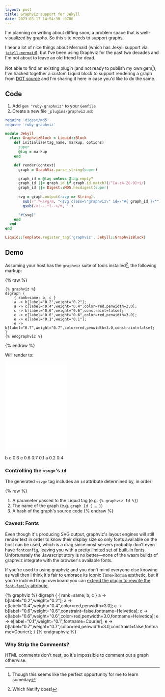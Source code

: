 ```yaml
---
layout: post
title: Graphviz support for Jekyll
date: 2023-03-17 14:54:30 -0700
---
```


I'm planning on writing about diffing soon, a problem space that is well-visualized by graphs. So this site needs to support graphs.

I hear a lot of nice things about Mermaid (which has Jekyll support via [`jekyll-mermaid`](https://rubygems.org/gems/jekyll-mermaid/versions/1.0.0)), but I've been using Graphviz for the past two decades and I'm not about to leave an old friend for dead.

Not able to find an existing plugin (and not ready to publish my own gem[^gem]), I've hacked together a custom Liquid block to support rendering a graph from [DOT source](https://graphviz.org/doc/info/lang.html) and I'm sharing it here in case you'd like to do the same.

## Code

1. Add `gem "ruby-graphviz"` to your `Gemfile`
2. Create a new file `_plugins/graphviz.md`:

``` ruby
require 'digest/md5'
require 'ruby-graphviz'

module Jekyll
  class GraphvizBlock < Liquid::Block
    def initialize(tag_name, markup, options)
      super
      @tag = markup
    end

    def render(context)
      graph = GraphViz.parse_string(super)

      graph_id = @tag unless @tag.empty?
      graph_id ||= graph.id if graph.id.match?(/^[a-zA-Z0-9]+$/)
      graph_id ||= Digest::MD5.hexdigest(super)
      
      svg = graph.output(:svg => String).
        sub(/^.*<svg/m, "<svg class=\"graphviz\" id=\"#{ graph_id }\"").
        gsub(/<!--.*?-->/m, '')

      "#{svg}"
    end
  end
end

Liquid::Template.register_tag('graphviz', Jekyll::GraphvizBlock)
```

## Demo

Assuming your host has the `graphviz` suite of tools installed[^netlify], the following markup:

{% raw %}
<div class="highlight"><pre class="highlight"><code><span class="p">{%</span><span class="w"> </span><span class="nt">graphviz</span><span class="w"> </span><span class="p">%}</span>
<span class="k">digraph</span> <span class="p">{</span>
    <span class="p">{</span> <span class="n">rank</span><span class="p">=</span><span class="nv">same</span><span class="p">;</span> <span class="nv">b</span><span class="p">,</span> <span class="nv">c</span> <span class="p">}</span>
    <span class="nv">a</span> <span class="o">-&gt;</span> <span class="nv">b</span><span class="o">[</span><span class="n">label</span><span class="p">=</span><span class="s2">"0.2"</span><span class="p">,</span><span class="n">weight</span><span class="p">=</span><span class="s2">"0.2"</span><span class="o">]</span><span class="p">;</span>
    <span class="nv">a</span> <span class="o">-&gt;</span> <span class="nv">c</span><span class="o">[</span><span class="n">label</span><span class="p">=</span><span class="s2">"0.4"</span><span class="p">,</span><span class="n">weight</span><span class="p">=</span><span class="s2">"0.4"</span><span class="p">,</span><span class="n">color</span><span class="p">=</span><span class="nv">red</span><span class="p">,</span><span class="n">penwidth</span><span class="p">=</span><span class="mf">3.0</span><span class="o">]</span><span class="p">;</span>
    <span class="nv">c</span> <span class="o">-&gt;</span> <span class="nv">b</span><span class="o">[</span><span class="n">label</span><span class="p">=</span><span class="s2">"0.6"</span><span class="p">,</span><span class="n">weight</span><span class="p">=</span><span class="s2">"0.6"</span><span class="p">,</span><span class="n">constraint</span><span class="p">=</span><span class="nv">false</span><span class="o">]</span><span class="p">;</span>
    <span class="nv">c</span> <span class="o">-&gt;</span> <span class="nv">e</span><span class="o">[</span><span class="n">label</span><span class="p">=</span><span class="s2">"0.6"</span><span class="p">,</span><span class="n">weight</span><span class="p">=</span><span class="s2">"0.6"</span><span class="p">,</span><span class="n">color</span><span class="p">=</span><span class="nv">red</span><span class="p">,</span><span class="n">penwidth</span><span class="p">=</span><span class="mf">3.0</span><span class="o">]</span><span class="p">;</span>
    <span class="nv">e</span> <span class="o">-&gt;</span> <span class="nv">e</span><span class="o">[</span><span class="n">label</span><span class="p">=</span><span class="s2">"0.1"</span><span class="p">,</span><span class="n">weight</span><span class="p">=</span><span class="s2">"0.1"</span><span class="o">]</span><span class="p">;</span>
    <span class="nv">e</span> <span class="o">-&gt;</span> <span class="nv">b</span><span class="o">[</span><span class="n">label</span><span class="p">=</span><span class="s2">"0.7"</span><span class="p">,</span><span class="n">weight</span><span class="p">=</span><span class="s2">"0.7"</span><span class="p">,</span><span class="n">color</span><span class="p">=</span><span class="nv">red</span><span class="p">,</span><span class="n">penwidth</span><span class="p">=</span><span class="mf">3.0</span><span class="p">,</span><span class="n">constraint</span><span class="p">=</span><span class="nv">false</span><span class="o">]</span><span class="p">;</span>
<span class="p">}</span>
<span class="p">{%</span><span class="w"> </span><span class="nt">endgraphviz</span><span class="w"> </span><span class="p">%}</span>
</code></pre></div>
{% endraw %}

Will render to:

<svg class="graphviz" id="0aa95122822414653a03fddb28d0382d" width="152pt" height="218pt"
 viewBox="0.00 0.00 152.00 218.00" xmlns="http://www.w3.org/2000/svg" xmlns:xlink="http://www.w3.org/1999/xlink">
<g id="graph0" class="graph" transform="scale(1 1) rotate(0) translate(4 214)">
<polygon fill="white" stroke="none" points="-4,4 -4,-214 148,-214 148,4 -4,4"/>
<g id="node1" class="node">
<title>b</title>
<ellipse fill="none" stroke="black" cx="27" cy="-105" rx="27" ry="18"/>
<text text-anchor="middle" x="27" y="-101.3" font-family="Times,serif" font-size="14.00">b</text>
</g>
<g id="node2" class="node">
<title>c</title>
<ellipse fill="none" stroke="black" cx="117" cy="-105" rx="27" ry="18"/>
<text text-anchor="middle" x="117" y="-101.3" font-family="Times,serif" font-size="14.00">c</text>
</g>
<g id="edge1" class="edge">
<title>c&#45;&gt;b</title>
<path fill="none" stroke="black" d="M89.68,-105C82.19,-105 73.92,-105 65.91,-105"/>
<polygon fill="black" stroke="black" points="66.01,-101.5 56.01,-105 66.01,-108.5 66.01,-101.5"/>
<text text-anchor="middle" x="72" y="-111.8" font-family="Times,serif" font-size="14.00">0.6</text>
</g>
<g id="node3" class="node">
<title>e</title>
<ellipse fill="none" stroke="black" cx="71" cy="-18" rx="27" ry="18"/>
<text text-anchor="middle" x="71" y="-14.3" font-family="Times,serif" font-size="14.00">e</text>
</g>
<g id="edge2" class="edge">
<title>c&#45;&gt;e</title>
<path fill="none" stroke="red" stroke-width="3" d="M108.13,-87.61C102.02,-76.32 93.74,-61.02 86.55,-47.73"/>
<polygon fill="red" stroke="red" stroke-width="3" points="89.84,-46.46 82,-39.33 83.68,-49.79 89.84,-46.46"/>
<text text-anchor="middle" x="105" y="-57.8" font-family="Times,serif" font-size="14.00">0.6</text>
</g>
<g id="edge5" class="edge">
<title>e&#45;&gt;b</title>
<path fill="none" stroke="red" stroke-width="3" d="M62.54,-35.34C56.77,-46.5 48.95,-61.6 42.12,-74.79"/>
<polygon fill="red" stroke="red" stroke-width="3" points="39.06,-73.09 37.57,-83.58 45.28,-76.31 39.06,-73.09"/>
<text text-anchor="middle" x="61" y="-57.8" font-family="Times,serif" font-size="14.00">0.7</text>
</g>
<g id="edge6" class="edge">
<title>e&#45;&gt;e</title>
<path fill="none" stroke="black" d="M95.53,-26.03C106.51,-26.79 116,-24.12 116,-18 116,-14.18 112.29,-11.7 106.83,-10.56"/>
<polygon fill="black" stroke="black" points="107.21,-7.08 97.04,-10.05 106.85,-14.07 107.21,-7.08"/>
<text text-anchor="middle" x="125" y="-14.3" font-family="Times,serif" font-size="14.00">0.1</text>
</g>
<g id="node4" class="node">
<title>a</title>
<ellipse fill="none" stroke="black" cx="71" cy="-192" rx="27" ry="18"/>
<text text-anchor="middle" x="71" y="-188.3" font-family="Times,serif" font-size="14.00">a</text>
</g>
<g id="edge3" class="edge">
<title>a&#45;&gt;b</title>
<path fill="none" stroke="black" d="M62.52,-174.61C56.31,-162.62 47.75,-146.09 40.6,-132.27"/>
<polygon fill="black" stroke="black" points="43.86,-130.95 36.15,-123.68 37.64,-134.17 43.86,-130.95"/>
<text text-anchor="middle" x="61" y="-144.8" font-family="Times,serif" font-size="14.00">0.2</text>
</g>
<g id="edge4" class="edge">
<title>a&#45;&gt;c</title>
<path fill="none" stroke="red" stroke-width="3" d="M79.87,-174.61C85.98,-163.32 94.26,-148.02 101.45,-134.73"/>
<polygon fill="red" stroke="red" stroke-width="3" points="104.32,-136.79 106,-126.33 98.16,-133.46 104.32,-136.79"/>
<text text-anchor="middle" x="105" y="-144.8" font-family="Times,serif" font-size="14.00">0.4</text>
</g>
</g>
</svg>

### Controlling the `<svg>`'s `id`

The generated `<svg>` tag includes an `id` attribute determined by, in order:

{% raw %}
1. A parameter passed to the Liquid tag (e.g. `{% graphviz Id %}`)
2. The name of the graph (e.g. `graph Id { … }`)
3. A hash of the graph's source code
{% endraw %}

[^netlify]: Which Netlify does!
[^gem]: Though this seems like the perfect opportunity for me to learn someday

### Caveat: Fonts

Even though it's producing SVG output, graphviz's layout engines will still render text in order to know their display size so only fonts available on the host can be used, which is a drag since most servers probably don't even have `fontconfig`, leaving you with a [pretty limited set of built-in fonts](https://graphviz.org/faq/font/#default-fonts-and-postscript-fonts). Unfortunately the Javascript story is no better—none of the wasm builds of graphviz integrate with the browser's available fonts.

If you're used to using graphviz and you don't mind everyone else knowing as well then I think it's fair to embrace its iconic <span style="font-family: Times, serif;">Times-Roman</span> æsthetic, but if you're inclined to go overboard you can [extend the plugin to rewrite the `font-family` attribute](https://github.com/numist/numi.st/commit/a55de95e0cea5c688a8a67be182f15fd75218bdb).

{% graphviz %}
digraph {
    { rank=same; b, c }
    a -> b[label="0.2",weight="0.2"];
    a -> c[label="0.4",weight="0.4",color=red,penwidth=3.0];
    c -> b[label="0.6",weight="0.6",constraint=false,fontname=Helvetica];
    c -> e[label="0.6",weight="0.6",color=red,penwidth=3.0,fontname=Helvetica];
    e -> e[label="0.1",weight="0.1",fontname=Courier];
    e -> b[label="0.7",weight="0.7",color=red,penwidth=3.0,constraint=false,fontname=Courier];
}
{% endgraphviz %}

### Why Strip the Comments?

HTML comments don't nest, so it's impossible to comment out a graph otherwise.

<!--
See what I mean?

{% graphviz %}
digraph { a -> b }
{% endgraphviz %}
-->
